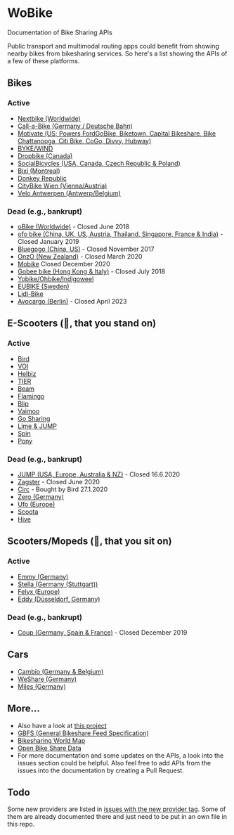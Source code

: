 # WoBike

Documentation of Bike Sharing APIs

Public transport and multimodal routing apps could benefit from showing nearby bikes from bikesharing services. So here's a list showing the APIs of a few of these platforms.

## Bikes
### Active
- [Nextbike (Worldwide)](Nextbike.md)
- [Call-a-Bike (Germany / Deutsche Bahn)](Call-a-Bike.md)
- [Motivate (US; Powers FordGoBike, Biketown, Capital Bikeshare, Bike Chattanooga, Citi Bike, CoGo, Divvy, Hubway)](Motivate.md)
- [BYKE/WIND](Wind.md)
- [Dropbike (Canada)](Dropbike.md)
- [SocialBicycles (USA, Canada, Czech Republic & Poland)](SocialBicycles.md)
- [Bixi (Montreal)](Bixi.md)
- [Donkey Republic](Donkey.md)
- [CityBike Wien (Vienna/Austria)](CityBikeWien.md)
- [Velo Antwerpen (Antwerp/Belgium)](VeloAntwerpen.md)

### Dead (e.g., bankrupt)
- [oBike (Worldwide)](Obike.md) - Closed June 2018
- [ofo bike (China, UK, US, Austria, Thailand, Singapore, France & India)](Ofo.md) - Closed January 2019
- [Bluegogo (China, US)](Bluegogo.md) - Closed November 2017
- [OnzO (New Zealand)](Onzo.md) - Closed March 2020
- [Mobike](Mobike.md) Closed December 2020
- [Gobee bike (Hong Kong & Italy)](Gobee.md) - Closed July 2018
- [Yobike/Ohbike/Indigoweel](Yobike.md)
- [EUBIKE (Sweden)](EUBike.md)
- [Lidl-Bike](Lidl-Bike.md)
- [Avocargo (Berlin)](Avocargo.md) - Closed April 2023


## E-Scooters (🛴, that you stand on)
### Active
- [Bird](Bird.md)
- [VOI](Voi.md)
- [Helbiz](Helbiz.md)
- [TIER](Tier.md)
- [Beam](Beam.md)
- [Flamingo](Flamingo.md)
- [Blip](Blip.md)
- [Vaimoo](Vaimoo.md)
- [Go Sharing](Go-Sharing.md)
- [Lime & JUMP](Lime.md)
- [Spin](Spin.md)
- [Pony](Pony.md)

### Dead (e.g., bankrupt)
- [JUMP (USA, Europe, Australia & NZ)](Jump.md) - Closed 16.6.2020
- [Zagster](Zagster.md) - Closed June 2020
- [Circ](Circ.md) - Bought by Bird 27.1.2020
- [Zero (Germany)](Zero.md)
- [Ufo (Europe)](Ufo.md)
- [Scoota](Scoota.md)
- [Hive](Hive.md)


## Scooters/Mopeds (🛵, that you sit on)
### Active
- [Emmy (Germany)](Emmy.md)
- [Stella (Germany (Stuttgart))](Stella.md)
- [Felyx (Europe)](Felyx.md)
- [Eddy (Düsseldorf, Germany)](Eddy.md)

### Dead (e.g., bankrupt)
- [Coup (Germany, Spain & France)](Coup.md) - Closed December 2019

## Cars
- [Cambio (Germany & Belgium)](Cambio.md)
- [WeShare (Germany)](WeShare.md)
- [Miles (Germany)](Miles.md)


## More...
* Also have a look at [this project](https://github.com/eskerda/pybikes/tree/master/pybikes)
* [GBFS (General Bikeshare Feed Specification)](https://github.com/NABSA/gbfs)
* [Bikesharing World Map](https://www.google.com/maps/d/u/0/viewer?mid=1UxYw9YrwT_R3SGsktJU3D-2GpMU&ll=50.01042750703113%2C35.03132237929685&z=2)
* [Open Bike Share Data](https://bikeshare-research.org/)
* For more documentation and some updates on the APIs, a look into the issues section could be helpful. Also feel free to add APIs from the issues into the documentation by creating a Pull Request.

## Todo

Some new providers are listed in [issues with the new provider tag](https://github.com/ubahnverleih/WoBike/issues?q=is%3Aissue+is%3Aopen+label%3A%22new+provider%22). Some of them are already documented there and just need to be put in an own file in this repo.
